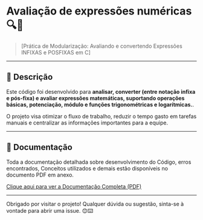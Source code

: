 # Avaliação de expressões numéricas 🔍🧮

> [Prática de Modularização: Avaliando e convertendo Expressões INFIXAS e POSFIXAS em C]

---

## 📝 Descrição

Este código foi desenvolvido para **analisar, converter (entre notação infixa e pós-fixa) e avaliar expressões matemáticas, suportando operações básicas, potenciação, módulo e funções trigonométricas e logarítmicas.**.

O projeto visa otimizar o fluxo de trabalho, reduzir o tempo gasto em tarefas manuais e centralizar as informações importantes para a equipe.

---

## 📄 Documentação

Toda a documentação detalhada sobre desenvolvimento do Código, erros encontrados, Conceitos utilizados e demais estão disponíveis no documento PDF em anexo.

[Clique aqui para ver a Documentação Completa (PDF)](./TP03%20-%20Avaliador%20de%20express%C3%B5es%20num%C3%A9ricas.pdf)

---

Obrigado por visitar o projeto! Qualquer dúvida ou sugestão, sinta-se à vontade para abrir uma issue. 😊⌨️
